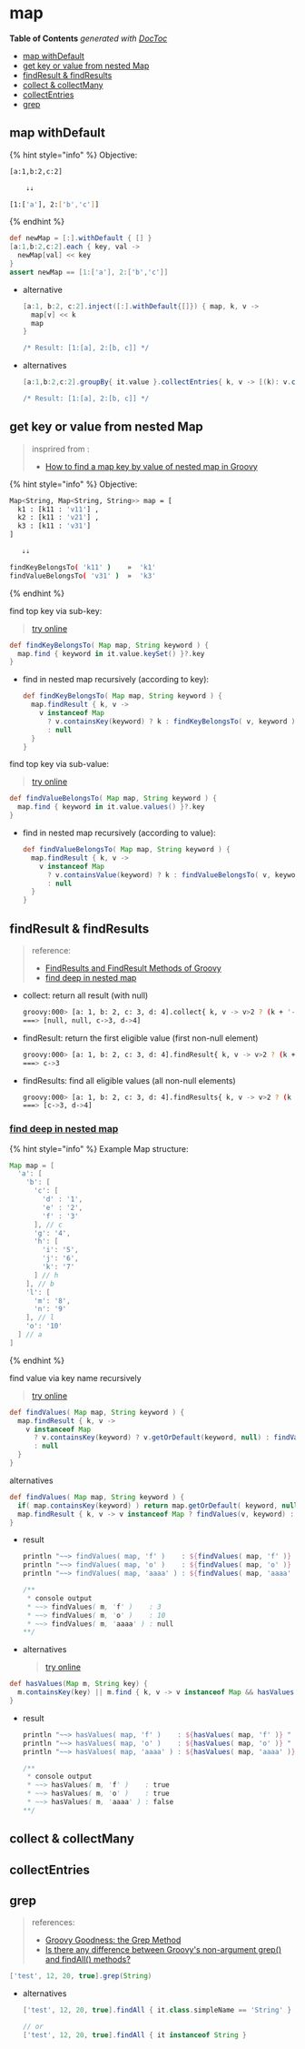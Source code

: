 # map

**Table of Contents** _generated with_ [_DocToc_](https://github.com/thlorenz/doctoc)

* [map withDefault](map.md#map-withdefault)
* [get key or value from nested Map](map.md#get-key-or-value-from-nested-map)
* [findResult & findResults](map.md#findresult--findresults)
* [collect & collectMany](map.md#collect--collectmany)
* [collectEntries](map.md#collectentries)
* [grep](map.md#grep)

## map withDefault

{% hint style="info" %}
Objective:

```bash
[a:1,b:2,c:2]

    ⇣⇣

[1:['a'], 2:['b','c']]
```
{% endhint %}

```groovy
def newMap = [:].withDefault { [] }
[a:1,b:2,c:2].each { key, val ->
  newMap[val] << key
}
assert newMap == [1:['a'], 2:['b','c']]
```

* alternative

  ```groovy
  [a:1, b:2, c:2].inject([:].withDefault{[]}) { map, k, v ->
    map[v] << k
    map
  }

  /* Result: [1:[a], 2:[b, c]] */
  ```

* alternatives

  ```groovy
  [a:1,b:2,c:2].groupBy{ it.value }.collectEntries{ k, v -> [(k): v.collect{ it.key }] }

  /* Result: [1:[a], 2:[b, c]] */
  ```

## get key or value from nested Map

> insprired from :
>
> * [How to find a map key by value of nested map in Groovy](https://stackoverflow.com/a/44829625/2940319)

{% hint style="info" %}
Objective:

```bash
Map<String, Map<String, String>> map = [
  k1 : [k11 : 'v11'] ,
  k2 : [k11 : 'v21'] ,
  k3 : [k11 : 'v31']
]

   ⇣⇣

findKeyBelongsTo( 'k11' )    »  'k1'
findValueBelongsTo( 'v31' )  »  'k3'
```
{% endhint %}

find top key via sub-key:

> [try online](https://onecompiler.com/groovy/3wfvvc3p8)

```groovy
def findKeyBelongsTo( Map map, String keyword ) {
  map.find { keyword in it.value.keySet() }?.key
}
```

* find in nested map recursively \(according to key\):

  ```groovy
  def findKeyBelongsTo( Map map, String keyword ) {
    map.findResult { k, v ->
      v instanceof Map
        ? v.containsKey(keyword) ? k : findKeyBelongsTo( v, keyword )
        : null
    }
  }
  ```

find top key via sub-value:

> [try online](https://onecompiler.com/groovy/3wfvvjcnc)

```groovy
def findValueBelongsTo( Map map, String keyword ) {
  map.find { keyword in it.value.values() }?.key
}
```

* find in nested map recursively \(according to value\):

  ```groovy
  def findValueBelongsTo( Map map, String keyword ) {
    map.findResult { k, v ->
      v instanceof Map
        ? v.containsValue(keyword) ? k : findValueBelongsTo( v, keyword )
        : null
    }
  }
  ```

## findResult & findResults

> reference:
>
> * [FindResults and FindResult Methods of Groovy](https://www.tothenew.com/blog/findresults-and-findresult-methods-of-groovy/)
> * [find deep in nested map](https://stackoverflow.com/a/39749720/2940319)

* collect: return all result \(with null\)

  ```bash
  groovy:000> [a: 1, b: 2, c: 3, d: 4].collect{ k, v -> v>2 ? (k + '->' + v) : null }
  ===> [null, null, c->3, d->4]
  ```

* findResult: return the first eligible value \(first non-null element\)

  ```bash
  groovy:000> [a: 1, b: 2, c: 3, d: 4].findResult{ k, v -> v>2 ? (k + '->' + v) : null }
  ===> c->3
  ```

* findResults: find all eligible values \(all non-null elements\)

  ```bash
  groovy:000> [a: 1, b: 2, c: 3, d: 4].findResults{ k, v -> v>2 ? (k + '->' + v) : null }
  ===> [c->3, d->4]
  ```

### [find deep in nested map](https://stackoverflow.com/a/39749720/2940319)

{% hint style="info" %}
Example Map structure:

```groovy
Map map = [
  'a': [
    'b': [
      'c': [
        'd' : '1',
        'e' : '2',
        'f' : '3'
      ], // c
      'g': '4',
      'h': [
        'i': '5',
        'j': '6',
        'k': '7'
      ] // h
    ], // b
    'l': [
      'm': '8',
      'n': '9'
    ], // l
    'o': '10'
  ] // a
]
```
{% endhint %}

find value via key name recursively

> [try online](https://onecompiler.com/groovy/3wfvvnjbq)

```groovy
def findValues( Map map, String keyword ) {
  map.findResult { k, v ->
    v instanceof Map
      ? v.containsKey(keyword) ? v.getOrDefault(keyword, null) : findValues( v, keyword )
      : null
  }
}
```

alternatives

```groovy
def findValues( Map map, String keyword ) {
  if( map.containsKey(keyword) ) return map.getOrDefault( keyword, null )
  map.findResult { k, v -> v instanceof Map ? findValues(v, keyword) : null }
}
```

* result

  ```groovy
  println "~~> findValues( map, 'f' )    : ${findValues( map, 'f' )} "
  println "~~> findValues( map, 'o' )    : ${findValues( map, 'o' )} "
  println "~~> findValues( map, 'aaaa' ) : ${findValues( map, 'aaaa' )} "

  /**
   * console output
   * ~~> findValues( m, 'f' )    : 3
   * ~~> findValues( m, 'o' )    : 10
   * ~~> findValues( m, 'aaaa' ) : null
  **/
  ```

* alternatives

  > [try online](https://onecompiler.com/groovy/3wfvvv42h)

```groovy
def hasValues(Map m, String key) {
  m.containsKey(key) || m.find { k, v -> v instanceof Map && hasValues(v, key) }
}
```

* result

  ```groovy
  println "~~> hasValues( map, 'f' )    : ${hasValues( map, 'f' )} "
  println "~~> hasValues( map, 'o' )    : ${hasValues( map, 'o' )} "
  println "~~> hasValues( map, 'aaaa' ) : ${hasValues( map, 'aaaa' )} "

  /**
   * console output
   * ~~> hasValues( m, 'f' )    : true
   * ~~> hasValues( m, 'o' )    : true
   * ~~> hasValues( m, 'aaaa' ) : false
  **/
  ```

## collect & collectMany

## collectEntries

## grep

> references:
>
> * [Groovy Goodness: the Grep Method](https://blog.mrhaki.com/2009/08/groovy-goodness-grep-method.html)
> * [Is there any difference between Groovy's non-argument grep\(\) and findAll\(\) methods?](https://stackoverflow.com/a/10717598/2940319)

```groovy
['test', 12, 20, true].grep(String)
```

* alternatives

  ```groovy
  ['test', 12, 20, true].findAll { it.class.simpleName == 'String' }

  // or
  ['test', 12, 20, true].findAll { it instanceof String }
  ```


